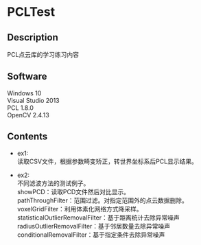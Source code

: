 # PCLTest

## Description
PCL点云库的学习练习内容

## Software
Windows 10  
Visual Studio 2013  
PCL 1.8.0  
OpenCV 2.4.13

## Contents
* ex1:  
读取CSV文件，根据参数畸变矫正，转世界坐标系后PCL显示结果。

* ex2:  
不同滤波方法的测试例子。  
showPCD：读取PCD文件然后对比显示。  
pathThroughFilter：范围过滤。对指定范围外的点云数据删除。  
voxelGridFilter：利用体素化网络方式降采样。  
statisticalOutlierRemovalFilter：基于距离统计去除异常噪声  
radiusOutlierRemovalFilter：基于邻居数量去除异常噪声  
conditionalRemovalFilter：基于指定条件去除异常噪声  
